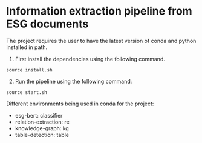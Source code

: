 # Information extraction pipeline from ESG documents 

The project requires the user to have the latest version of conda and python installed in path. 

1. First install the dependencies using the following command. 

```
source install.sh
```

2. Run the pipeline using the following command:

```
source start.sh
```

    







Different environments being used in conda for the project: 

- esg-bert: classifier
- relation-extraction: re
- knowledge-graph: kg
- table-detection: table